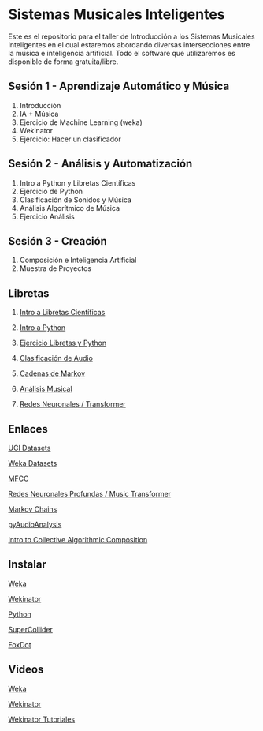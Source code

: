 # Sistemas Musicales Inteligentes

Este es el repositorio para el taller de Introducción a los Sistemas Musicales Inteligentes en el cual estaremos abordando diversas intersecciones entre la música e inteligencia artificial. Todo el software que utilizaremos es disponible de forma gratuita/libre.

## Sesión 1 - Aprendizaje Automático y Música
1. Introducción
2. IA + Música
3. Ejercicio de Machine Learning (weka)
4. Wekinator
5. Ejercicio: Hacer un clasificador

## Sesión 2 - Análisis y Automatización
1. Intro a Python y Libretas Científicas
2. Ejercicio de Python
3. Clasificación de Sonidos y Música
4. Análisis Algorítmico de Música
5. Ejercicio Análisis

## Sesión 3 - Creación
1. Composición e Inteligencia Artificial
2. Muestra de Proyectos


## Libretas
1. [Intro a Libretas Científicas](https://colab.research.google.com/drive/1qwrXFcgMPlEaqSdVMxqKKZP9d1g6BbGp)

2. [Intro a Python](https://colab.research.google.com/drive/1jxGPFvzLlNAMMkLrByB8YQXH8B0LD7pl)

3. [Ejercicio Libretas y Python](https://colab.research.google.com/drive/1Gkoem80ErxRhH5RHIGYQ0ZuqTX-btydw)

4. [Clasificación de Audio](https://colab.research.google.com/drive/1jY29cLk5Jj-ppEV0DoHiy1Fakj0svsDh)

5. [Cadenas de Markov](https://colab.research.google.com/drive/1JJtjK1VrQ1VFOvf-wwIMxQnPMe0ey80j)

6. [Análisis Musical]()

7. [Redes Neuronales / Transformer](https://colab.research.google.com/drive/1PdsXgCs9usA60B84Fk9yhH7SSQV3jEYB)

## Enlaces
[UCI Datasets](https://archive.ics.uci.edu/ml/datasets.php)

[Weka Datasets](https://github.com/lpfgarcia/ucipp/tree/master/uci)

[MFCC](https://musicinformationretrieval.com/mfcc.html)

[Redes Neuronales Profundas / Music Transformer](https://magenta.tensorflow.org/music-transformer)

[Markov Chains](https://pypi.org/project/markovchain/)

[pyAudioAnalysis](https://github.com/tyiannak/pyAudioAnalysis)

[Intro to Collective Algorithmic Composition](https://gabrielsanchez.gitbooks.io/an-introduction-to-collective-algorithmic-music-c/content/index.html)

## Instalar
[Weka](https://www.cs.waikato.ac.nz/ml/weka/)

[Wekinator](http://www.wekinator.org/)

[Python](https://www.python.org/)

[SuperCollider](https://supercollider.github.io/download)

[FoxDot](https://foxdot.org/installation/)

## Videos
[Weka](https://wekatutorial.com/)

[Wekinator](http://www.wekinator.org/example-projects/)

[Wekinator Tutoriales](https://www.youtube.com/channel/UCot7vfr_9hTy2qp3ksTxGmg)

